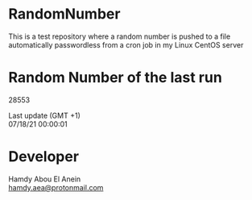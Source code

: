 # RandomNumber    
This is a test repository where a random number is pushed to a file automatically passwordless from a cron job in my Linux CentOS server    
# Random Number of the last run   
28553
      
Last update (GMT +1)    
07/18/21 00:00:01
# Developer    
Hamdy Abou El Anein   
hamdy.aea@protonmail.com
